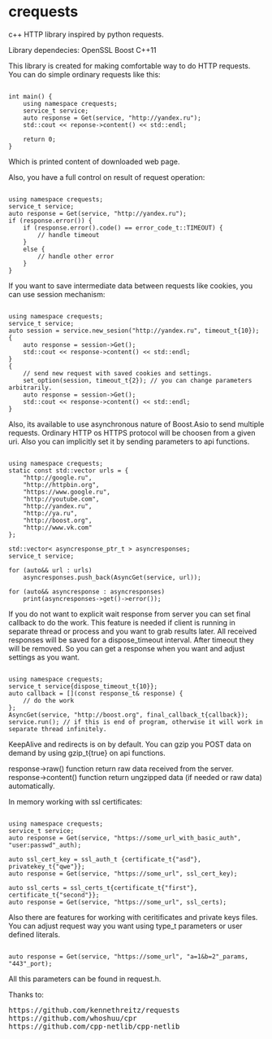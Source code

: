 # crequests
c++ HTTP library inspired by python requests.

Library dependecies:
OpenSSL
Boost
C++11

This library is created for making comfortable way to do HTTP requests.
You can do simple ordinary requests like this:

<pre><code>
int main() {
    using namespace crequests;
    service_t service;
    auto response = Get(service, "http://yandex.ru");
    std::cout << reponse->content() << std::endl;
    
    return 0;
}
</code></pre>

Which is printed content of downloaded web page.

Also, you have a full control on result of request operation:

<pre><code>
using namespace crequests;
service_t service;
auto response = Get(service, "http://yandex.ru");
if (response.error()) {
    if (response.error().code() == error_code_t::TIMEOUT) {
        // handle timeout
    }
    else {
        // handle other error
    }
}
</code></pre>

If you want to save intermediate data between requests like cookies, you can use session mechanism:

<pre><code>
using namespace crequests;
service_t service;
auto session = service.new_sesion("http://yandex.ru", timeout_t{10});
{
    auto response = session->Get();
    std::cout << response->content() << std::endl;
}
{
    // send new request with saved cookies and settings.
    set_option(session, timeout_t{2}); // you can change parameters arbitrarily.
    auto response = session->Get();
    std::cout << response->content() << std::endl;
}
</code></pre>

Also, its available to use asynchronous nature of Boost.Asio to send multiple requests.
Ordinary HTTP os HTTPS protocol will be choosen from a given uri. Also you can implicitly
set it by sending parameters to api functions.

<pre><code>
using namespace crequests;
static const std::vector<std::string> urls = {
    "http://google.ru",
    "http://httpbin.org",
    "https://www.google.ru",
    "http://youtube.com",
    "http://yandex.ru",
    "http://ya.ru",
    "http://boost.org",
    "http://www.vk.com"
};

std::vector< asyncresponse_ptr_t > asyncresponses;
service_t service;

for (auto&& url : urls)
    asyncresponses.push_back(AsyncGet(service, url));

for (auto&& asyncresponse : asyncresponses)
    print(asyncresponses->get()->error());
</code></pre>

If you do not want to explicit wait response from server you can set final callback to do the work.
This feature is needed if client is running in separate thread or process and you want to grab results later.
All received responses will be saved for a dispose_timeout interval. After timeout they will be removed.
So you can get a response when you want and adjust settings as you want.

<pre><code>
using namespace crequests;
service_t service{dispose_timeout_t{10}};
auto callback = [](const response_t& response) {
    // do the work
};
AsyncGet(service, "http://boost.org", final_callback_t{callback});
service.run(); // if this is end of program, otherwise it will work in separate thread infinitely.
</code></pre>

KeepAlive and redirects is on by default.
You can gzip you POST data on demand by using gzip_t{true} on api functions.

response->raw() function return raw data received from the server.
response->content() function return ungzipped data (if needed or raw data) automatically.

In memory working with ssl certificates:
<pre><code>
using namespace crequests;
service_t service;
auto response = Get(service, "https://some_url_with_basic_auth", "user:passwd"_auth);

auto ssl_cert_key = ssl_auth_t {certificate_t{"asd"}, privatekey_t{"qwe"}};
auto response = Get(service, "https://some_url", ssl_cert_key);

auto ssl_certs = ssl_certs_t{certificate_t{"first"}, certificate_t{"second"}};
auto response = Get(service, "https://some_url", ssl_certs);
</code></pre>

Also there are features for working with ceritificates and private keys files.
You can adjust request way you want using type_t parameters or user defined literals.
<pre><code>
auto response = Get(service, "https://some_url", "a=1&b=2"_params, "443"_port);
</code></pre>
All this parameters can be found in request.h.

Thanks to:
<pre>
https://github.com/kennethreitz/requests
https://github.com/whoshuu/cpr
https://github.com/cpp-netlib/cpp-netlib
</pre>
